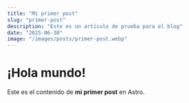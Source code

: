 ```yaml
---
title: "Mi primer post"
slug: "primer-post"
description: "Este es un artículo de prueba para el blog"
date: "2025-06-30"
image: "/images/posts/primer-post.webp"
---
```


# ¡Hola mundo!

Este es el contenido de **mi primer post** en Astro.
